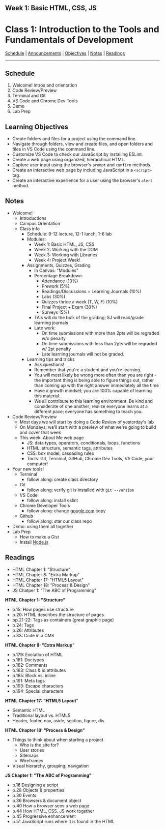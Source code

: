 ## **Week 1: Basic HTML, CSS, JS**
# Class 1: Introduction to the Tools and Fundamentals of Development

[Schedule](#schedule) | [Announcements](#announcements) | [Objectives](#learning-objectives) | [Notes](#notes) | [Readings](#readings)

<hr></hr>

## Schedule
1. Welcome! Intros and orientation
1. Code Review/Preview
1. Terminal and Git
1. VS Code and Chrome Dev Tools
1. Demo
1. Lab Prep

## Learning Objectives

- Create folders and files for a project using the command line.
- Navigate through folders, view and create files, and open folders and files in VS Code using the command line.
- Customize VS Code to check our JavaScript by installing ESLint.
- Create a web page using organized, hierarchical HTML.
- Capture user input using the browser's `prompt` and `confirm` methods.
- Create an interactive web page by including JavaScript in a `<script>` tag.
- Create an interactive experience for a user using the browser's `alert` method.

## Notes

- Welcome!
  - Introductions
  - Campus Orientation
  - Class info
    - Schedule: 9-12 lecture, 12-1 lunch, 1-6 lab
    - Modules:
      - Week 1: Basic HTML, JS, CSS
      - Week 2: Working with the DOM
      - Week 3: Working with Libraries
      - Week 4: Project Week!
    - Assignments, Quizzes, Grading
      - In Canvas: "Modules"
      - Percentage Breakdown:
        - Attendance (10%)
        - Prework (5%)
        - Readings/Discussions + Learning Journals (10%)
        - Labs (30%)
        - Quizzes thrice a week (T, W, F) (10%)
        - Final Project + Exam (30%)
        - Surveys (5%)
      - TA's will do the bulk of the grading; SJ will read/grade learning journals
      - Late work: 
        - On time submissions with more than 2pts will be regraded w/o penalty
        - On time submissions with less than 2pts will be regraded w/ 2pt penalty
        - Late learning journals will not be graded.
    - Learning tips and tricks
      - Ask questions!
      - Remember that you're a student and you're learning.
      - You will most likely be wrong more often than you are right - the important thing is being able to figure things out, rather than coming up with the right answer immediately all the time
      - Have a growth mindset; you are 100% capable of learning this material.
      - We all contribute to this learning environment. Be kind and considerate of one another; realize everyone learns at a different pace; everyone has something to teach you.
- Code Review/Preview
  - Most days we will start by doing a Code Review of yesterday's lab
  - On Mondays, we'll start with a preview of what we're going to build and cover that week
  - This week: About Me web page
    - JS: data types, operators, conditionals, loops, functions
    - HTML: structure, semantic tags, attributes
    - CSS: box model, cascading rules
    - Tools: Git, Terminal, GitHub, Chrome Dev Tools, VS Code, your computer!
- Your new tools!
  - Terminal
    - follow along: create class directory
  - Git
    - follow along: verify git is installed with `git --version`
  - VS Code
    - follow along: install eslint
  - Chrome Developer Tools
    - follow along: change [google.com](http://google.com) copy
  - Github
    - follow along: star our class repo
- Demo: using them all together
- Lab Prep
  - How to make a Gist
  - Install [Node.js](https://nodejs.org/en/)


## Readings

- HTML Chapter 1: "Structure"
- HTML Chapter 8: "Extra Markup"
- HTML Chapter 17: "HTML5 Layout"
- HTML Chapter 18: "Process & Design"
- JS Chatper 1: "The ABC of Programming"

**HTML Chapter 1: "Structure"**

- p.15: How pages use structure
- p.20: HTML describes the structure of pages
- pp.21-22: Tags as containers (great graphic page)
- p.24: Tags
- p.26: Attributes
- p.33: Code in a CMS

**HTML Chapter 8: "Extra Markup"**

- p.179: Evolution of HTML
- p.181: Doctypes
- p.182: Comments
- p.183: Class & id attributes
- p.185: Block vs. inline
- p.191: Meta tags
- p.193: Escape characters
- p.194: Special characters

**HTML Chapter 17: "HTML5 Layout"**

- Semantic HTML
- Traditional layout vs. HTML5
- Header, footer, nav, aside, section, figure, div

**HTML Chapter 18: "Process & Design"**

- Things to think about when starting a project
  - Who is the site for?
  - User stories
  - Sitemaps
  - Wireframes
- Visual hierarchy, grouping, navigation

**JS Chapter 1: "The ABC of Programming"**

- p.16 	Designing a script
- p.28 	Objects & properties
- p.30 	Events
- p.36 	Browsers & document object
- p.40 	How a browser sees a web page
- p.44 	How HTML, CSS, JS work together			
- p.45 	Progressive enhancement
- p.51 	JavaScript runs where it is found in the HTML